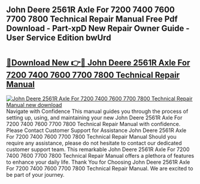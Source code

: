 ## John Deere 2561R Axle For 7200 7400 7600 7700 7800 Technical Repair Manual Free Pdf Download - Part-xpD New Repair Owner Guide - User Service Edition bwUrd

# <h2><a href="http://bc78805.oget.top/?id=John+Deere+2561R+Axle+For+7200+7400+7600+7700+7800+Technical+Repair+Manual">🔗Download New 👉🔴 John Deere 2561R Axle For 7200 7400 7600 7700 7800 Technical Repair Manual</a></h2>

[![John Deere 2561R Axle For 7200 7400 7600 7700 7800 Technical Repair Manual new download](https://i.imgur.com/5g1atiW.png)](http://bc78805.oget.top/?id=John+Deere+2561R+Axle+For+7200+7400+7600+7700+7800+Technical+Repair+Manual)
Navigate with Confidence This manual guides you through the process of setting up, using, and maintaining your new John Deere 2561R Axle For 7200 7400 7600 7700 7800 Technical Repair Manual with confidence. Please Contact Customer Support for Assistance John Deere 2561R Axle For 7200 7400 7600 7700 7800 Technical Repair Manual Should you require any assistance, please do not hesitate to contact our dedicated customer support team. This remarkable John Deere 2561R Axle For 7200 7400 7600 7700 7800 Technical Repair Manual offers a plethora of features to enhance your daily life. Thank You for Choosing John Deere 2561R Axle For 7200 7400 7600 7700 7800 Technical Repair Manual. We are excited to be part of your journey.
